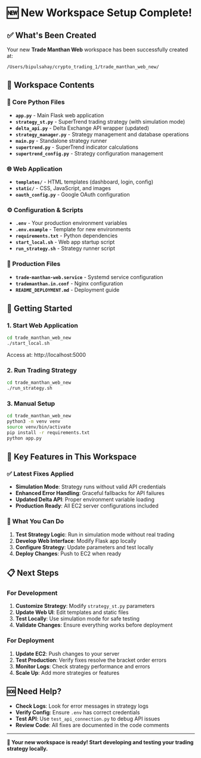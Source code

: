 # 🆕 New Workspace Setup Complete!

## ✅ What's Been Created

Your new **Trade Manthan Web** workspace has been successfully created at:
```
/Users/bipulsahay/crypto_trading_1/trade_manthan_web_new/
```

## 📁 Workspace Contents

### 🐍 Core Python Files
- **`app.py`** - Main Flask web application
- **`strategy_st.py`** - SuperTrend trading strategy (with simulation mode)
- **`delta_api.py`** - Delta Exchange API wrapper (updated)
- **`strategy_manager.py`** - Strategy management and database operations
- **`main.py`** - Standalone strategy runner
- **`supertrend.py`** - SuperTrend indicator calculations
- **`supertrend_config.py`** - Strategy configuration management

### 🌐 Web Application
- **`templates/`** - HTML templates (dashboard, login, config)
- **`static/`** - CSS, JavaScript, and images
- **`oauth_config.py`** - Google OAuth configuration

### ⚙️ Configuration & Scripts
- **`.env`** - Your production environment variables
- **`.env.example`** - Template for new environments
- **`requirements.txt`** - Python dependencies
- **`start_local.sh`** - Web app startup script
- **`run_strategy.sh`** - Strategy runner script

### 🚀 Production Files
- **`trade-manthan-web.service`** - Systemd service configuration
- **`trademanthan.in.conf`** - Nginx configuration
- **`README_DEPLOYMENT.md`** - Deployment guide

## 🚀 Getting Started

### 1. Start Web Application
```bash
cd trade_manthan_web_new
./start_local.sh
```
Access at: http://localhost:5000

### 2. Run Trading Strategy
```bash
cd trade_manthan_web_new
./run_strategy.sh
```

### 3. Manual Setup
```bash
cd trade_manthan_web_new
python3 -m venv venv
source venv/bin/activate
pip install -r requirements.txt
python app.py
```

## 🔧 Key Features in This Workspace

### ✅ Latest Fixes Applied
- **Simulation Mode**: Strategy runs without valid API credentials
- **Enhanced Error Handling**: Graceful fallbacks for API failures
- **Updated Delta API**: Proper environment variable loading
- **Production Ready**: All EC2 server configurations included

### 🎯 What You Can Do
1. **Test Strategy Logic**: Run in simulation mode without real trading
2. **Develop Web Interface**: Modify Flask app locally
3. **Configure Strategy**: Update parameters and test locally
4. **Deploy Changes**: Push to EC2 when ready

## 📋 Next Steps

### For Development
1. **Customize Strategy**: Modify `strategy_st.py` parameters
2. **Update Web UI**: Edit templates and static files
3. **Test Locally**: Use simulation mode for safe testing
4. **Validate Changes**: Ensure everything works before deployment

### For Deployment
1. **Update EC2**: Push changes to your server
2. **Test Production**: Verify fixes resolve the bracket order errors
3. **Monitor Logs**: Check strategy performance and errors
4. **Scale Up**: Add more strategies or features

## 🆘 Need Help?

- **Check Logs**: Look for error messages in strategy logs
- **Verify Config**: Ensure `.env` has correct credentials
- **Test API**: Use `test_api_connection.py` to debug API issues
- **Review Code**: All fixes are documented in the code comments

---

**🎉 Your new workspace is ready! Start developing and testing your trading strategy locally.**


